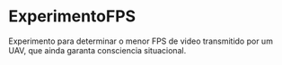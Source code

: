# ExperimentoFPS
Experimento para determinar o menor FPS de video transmitido por um UAV, que ainda garanta consciencia situacional.
